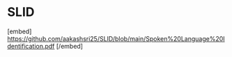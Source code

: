 # SLID
[embed] https://github.com/aakashsri25/SLID/blob/main/Spoken%20Language%20Identification.pdf [/embed]
